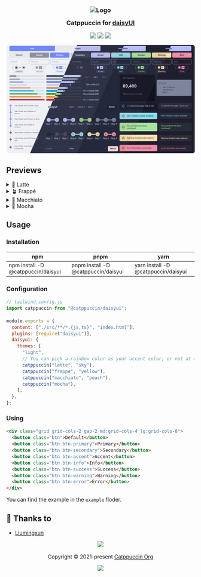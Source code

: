 <h3 align="center">
	<img src="https://raw.githubusercontent.com/catppuccin/catppuccin/main/assets/logos/exports/1544x1544_circle.png" width="100" alt="Logo"/><br/>
	<img src="https://raw.githubusercontent.com/catppuccin/catppuccin/main/assets/misc/transparent.png" height="30" width="0px"/>
	Catppuccin for <a href="https://github.com/saadeghi/daisyui">daisyUI</a>
	<img src="https://raw.githubusercontent.com/catppuccin/catppuccin/main/assets/misc/transparent.png" height="30" width="0px"/>
</h3>

<p align="center">
	<a href="https://github.com/catppuccin/daisyui/stargazers"><img src="https://img.shields.io/github/stars/liumingxun/daisyui?colorA=363a4f&colorB=b7bdf8&style=for-the-badge"></a>
	<a href="https://github.com/catppuccin/daisyui/issues"><img src="https://img.shields.io/github/issues/liumingxun/daisyui?colorA=363a4f&colorB=f5a97f&style=for-the-badge"></a>
	<a href="https://github.com/catppuccin/daisyui/contributors"><img src="https://img.shields.io/github/contributors/liumingxun/daisyui?colorA=363a4f&colorB=a6da95&style=for-the-badge"></a>
</p>

<p align="center">
	<img src="https://raw.githubusercontent.com/catppuccin/daisyui/main/assets/previews/preview.webp"/>
</p>

## Previews

<details>
<summary>🌻 Latte</summary>
<img src="https://raw.githubusercontent.com/catppuccin/daisyui/main/assets/previews/latte.webp"/>
</details>
<details>
<summary>🪴 Frappé</summary>
<img src="https://raw.githubusercontent.com/catppuccin/daisyui/main/assets/previews/frappe.webp"/>
</details>
<details>
<summary>🌺 Macchiato</summary>
<img src="https://raw.githubusercontent.com/catppuccin/daisyui/main/assets/previews/macchiato.webp"/>
</details>
<details>
<summary>🌿 Mocha</summary>
<img src="https://raw.githubusercontent.com/catppuccin/daisyui/main/assets/previews/mocha.webp"/>
</details>

## Usage

### Installation

| **npm**                            | **pnpm**                            | **yarn**                            |
| ---------------------------------- | ----------------------------------- | ----------------------------------- |
| npm install -D @catppuccin/daisyui | pnpm install -D @catppuccin/daisyui | yarn install -D @catppuccin/daisyui |

### Configuration

```javascript
// tailwind.config.js
import catppuccin from "@catppuccin/daisyui";

module.exports = {
  content: ["./src/**/*.{js,ts}", "index.html"],
  plugins: [require("daisyui")],
  daisyui: {
    themes: [
      "light",
      // You can pick a rainbow color as your accent color, or not at all
      catppuccin("latte", "sky"),
      catppuccin("frappe", "yellow"),
      catppuccin("macchiato", "peach"),
      catppuccin("mocha"),
    ],
  },
};
```

### Using

```html
<div class="grid grid-cols-2 gap-2 md:grid-cols-4 lg:grid-cols-8">
  <button class="btn">Default</button>
  <button class="btn btn-primary">Primary</button>
  <button class="btn btn-secondary">Secondary</button>
  <button class="btn btn-accent">Accent</button>
  <button class="btn btn-info">Info</button>
  <button class="btn btn-success">Success</button>
  <button class="btn btn-warning">Warning</button>
  <button class="btn btn-error">Error</button>
</div>
```
You can find the example in the `example` floder.

## 💝 Thanks to

- [Liumingxun](https://github.com/Liumingxun)

<p align="center">
	<img src="https://raw.githubusercontent.com/catppuccin/catppuccin/main/assets/footers/gray0_ctp_on_line.svg?sanitize=true" />
</p>

<p align="center">
	Copyright &copy; 2021-present <a href="https://github.com/catppuccin" target="_blank">Catppuccin Org</a>
</p>

<p align="center">
	<a href="https://github.com/catppuccin/catppuccin/blob/main/LICENSE"><img src="https://img.shields.io/static/v1.svg?style=for-the-badge&label=License&message=MIT&logoColor=d9e0ee&colorA=363a4f&colorB=b7bdf8"/></a>
</p>
